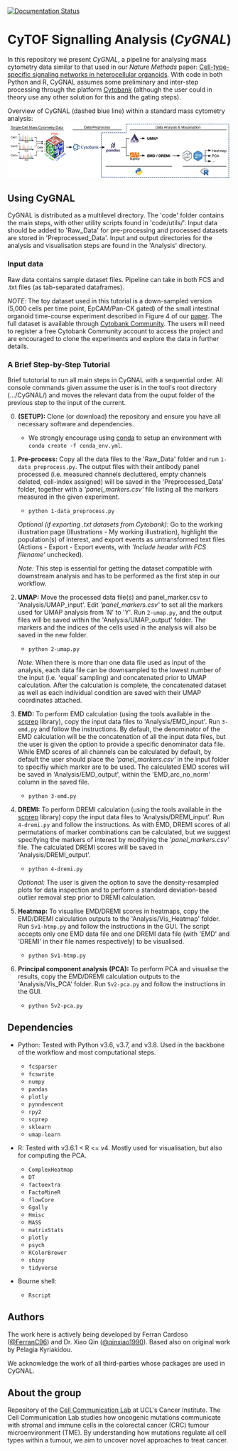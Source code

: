 [![Documentation Status](https://readthedocs.org/projects/cytof-dataanalysis/badge/?version=latest)](https://cytof-dataanalysis.readthedocs.io/en/latest/?badge=latest)
# **Cy**TOF Si**gn**alling An**al**ysis (*CyGNAL*)

In this repository we present *CyGNAL*, a pipeline for analysing mass cytometry data similar to that used in our *Nature Methods* paper: [Cell-type-specific signaling networks in heterocellular organoids](https://www.nature.com/articles/s41592-020-0737-8). With code in both Python and R, CyGNAL assumes some preliminary and inter-step processing through the platform [Cytobank](https://cytobank.org/) (although the user could in theory use any other solution for this and the gating steps).

Overview of CyGNAL (dashed blue line) within a standard mass cytometry analysis:
![alt text][Overview]

[Overview]: https://github.com/TAPE-Lab/CyGNAL/blob/master/figs/flowchart_v1.2.png "Overview of CyGNAL"

## Using CyGNAL

CyGNAL is distributed as a multilevel directory. The 'code' folder contains the main steps, with other utility scripts found in 'code/utils/'. Input data should be added to 'Raw_Data' for pre-processing and processed datasets are stored in 'Preprocessed_Data'.
Input and output directories for the analysis and visualisation steps are found in the 'Analysis' directory.

### Input data

Raw data contains sample dataset files. Pipeline can take in both FCS and .txt files (as tab-separated dataframes).

*NOTE*: The toy dataset used in this tutorial is a down-sampled version (5,000 cells per time point, EpCAM/Pan-CK gated) of the small intestinal organoid time-course experiment described in Figure 4 of our [paper](https://www.nature.com/articles/s41592-020-0737-8). The full dataset is available through [Cytobank Community](https://community.cytobank.org/cytobank/experiments/81059). The users will need to register a free Cytobank Community account to access the project and are encouraged to clone the experiments and explore the data in further details.

### A Brief Step-by-Step Tutorial

Brief tutotorial to run all main steps in CyGNAL with a sequential order. 
All console commands given assume the user is in the tool's root directory (.../CyGNAL/) and moves the relevant data from the ouput folder of the previous step to the input of the current.
<!-- (Refer to the Nature Protocols paper for more in-depth instructions) -->

0. **(SETUP):** Clone (or download) the repository and ensure you have all necessary software and dependencies.
    * We strongly encourage using [conda](https://docs.conda.io/en/latest/miniconda.html) to setup an environment with `conda create -f conda_env.yml`.

1. **Pre-process:** Copy all the data files to the 'Raw_Data' folder and run `1-data_preprocess.py`. The output files with their antibody panel processed (i.e. measured channels decluttered, empty channels deleted, cell-index assigned) will be saved in the 'Preprocessed_Data' folder, together with a *'panel_markers.csv'* file listing all the markers measured in the given experiment.
    * `python 1-data_preprocess.py`

    *Optional (if exporting .txt datasets from Cytobank):* Go to the working illustration page (Illustrations - My working illustration), highlight the population(s) of interest, and export events as untransformed text files (Actions - Export - Export events, with *'Include header with FCS filename'* unchecked).

    *Note:* This step is essential for getting the dataset compatible with downstream analysis and has to be performed as the first step in our workflow.

2. **UMAP:** Move the processed data file(s) and panel_marker.csv to 'Analysis/UMAP_input'. Edit *'panel_markers.csv'* to set all the markers used for UMAP analysis from 'N' to 'Y'. Run `2-umap.py`, and the output files will be saved within the 'Analysis/UMAP_output' folder. The markers and the indices of the cells used in the analysis will also be saved in the new folder.
    * `python 2-umap.py`
   
   *Note:* When there is more than one data file used as input of the analysis, each data file can be downsampled to the lowest number of the input (i.e. 'equal' sampling) and concatenated prior to UMAP calculation. After the calculation is complete, the concatenated dataset as well as each individual condition are saved with their UMAP coordinates attached.

3. **EMD:** To perform EMD calculation (using the tools available in the [scprep](https://github.com/KrishnaswamyLab/scprep) library), copy the input data files to 'Analysis/EMD_input'. Run `3-emd.py` and follow the instructions. By default, the denominator of the EMD calculation will be the concatenation of all the input data files, but the user is given the option to provide a specific denominator data file. While EMD scores of all channels can be calculated by default, by default the user should place the *'panel_markers.csv'* in the input folder to specifiy which marker are to be used. The calculated EMD scores will be saved in 'Analysis/EMD_output', within the 'EMD_arc_no_norm' column in the saved file.
    * `python 3-emd.py`

4. **DREMI:** To perform DREMI calculation (using the tools available in the [scprep](https://github.com/KrishnaswamyLab/scprep) library) copy the input data files to 'Analysis/DREMI_input'. Run `4-dremi.py` and follow the instructions. As with EMD, DREMI scores of all permutations of marker combinations can be calculated, but we suggest specifying the markers of interest by modifying the *'panel_markers.csv'* file. The calculated DREMI scores will be saved in 'Analysis/DREMI_output'.
    * `python 4-dremi.py`
    
    *Optional:* The user is given the option to save the density-resampled plots for data inspection and to perform a standard deviation-based outlier removal step prior to DREMI calculation.

5. **Heatmap:** To visualise EMD/DREMI scores in heatmaps, copy the EMD/DREMI calculation outputs to the 'Analysis/Vis_Heatmap' folder. Run `5v1-htmp.py` and follow the instructions in the GUI. The script accepts only one EMD data file and one DREMI data file (with 'EMD' and 'DREMI' in their file names respectively) to be visualised.
    * `python 5v1-htmp.py`

6. **Principal component analysis (PCA):** To perform PCA and visualise the results, copy the EMD/DREMI calculation outputs to the 'Analysis/Vis_PCA' folder. Run `5v2-pca.py` and follow the instructions in the GUI.
    * `python 5v2-pca.py`


## Dependencies

* Python: Tested with Python v3.6, v3.7, and v3.8. Used in the backbone of the workflow and most computational steps.
    * `fcsparser`
    * `fcswrite`
    * `numpy`
    * `pandas`
    * `plotly`
    * `pynndescent`
    * `rpy2`
    * `scprep`
    * `sklearn`
    * `umap-learn`

* R: Tested with v3.6.1 < R <= v4. Mostly used for visualisation, but also for computing the PCA.
    * `ComplexHeatmap`
    * `DT`
    * `factoextra`
    * `FactoMineR`
    * `flowCore`
    * `Ggally`
    * `Hmisc`
    * `MASS`
    * `matrixStats`
    * `plotly`
    * `psych`
    * `RColorBrewer`
    * `shiny`
    * `tidyverse`

* Bourne shell:
    * `Rscript`

## Authors

The work here is actively being developed by Ferran Cardoso ([@FerranC96](https://github.com/FerranC96)) and Dr. Xiao Qin ([@qinxiao1990](https://github.com/qinxiao1990)). 
Based also on original work by Pelagia Kyriakidou.

We acknowledge the work of all third-parties whose packages are used in CyGNAL.

## About the group

Repository of the [Cell Communication Lab](http://tape-lab.com/) at UCL's Cancer Institute. The Cell Communication Lab studies how oncogenic mutations communicate with stromal and immune cells in the colorectal cancer (CRC) tumour microenvironment (TME). By understanding how mutations regulate all cell types within a tumour, we aim to uncover novel approaches to treat cancer.
